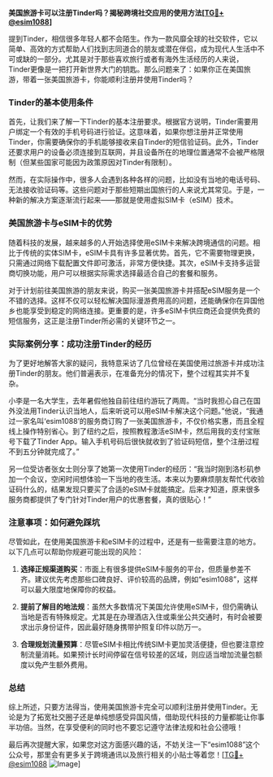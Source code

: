 **美国旅游卡可以注册Tinder吗？揭秘跨境社交应用的使用方法[[TG💪+ @esim1088](https://t.me/s/esim1088)]**

提到Tinder，相信很多年轻人都不会陌生。作为一款风靡全球的社交软件，它以简单、高效的方式帮助人们找到志同道合的朋友或潜在伴侣，成为现代人生活中不可或缺的一部分。尤其是对于那些喜欢旅行或者有海外生活经历的人来说，Tinder更像是一把打开新世界大门的钥匙。那么问题来了：如果你正在美国旅游，带着一张美国旅游卡，你能顺利注册并使用Tinder吗？

### Tinder的基本使用条件

首先，让我们来了解一下Tinder的基本注册要求。根据官方说明，Tinder需要用户绑定一个有效的手机号码进行验证。这意味着，如果你想注册并正常使用Tinder，你需要确保你的手机能够接收来自Tinder的短信验证码。此外，Tinder还要求用户的设备必须连接到互联网，并且设备所在的地理位置通常不会被严格限制（但某些国家可能因为政策原因对Tinder有限制）。

然而，在实际操作中，很多人会遇到各种各样的问题，比如没有当地的电话号码、无法接收验证码等。这些问题对于那些短期出国旅行的人来说尤其常见。于是，一种新的解决方案逐渐流行起来——那就是使用虚拟SIM卡（eSIM）技术。

### 美国旅游卡与eSIM卡的优势

随着科技的发展，越来越多的人开始选择使用eSIM卡来解决跨境通信的问题。相比于传统的实体SIM卡，eSIM卡具有许多显著优势。首先，它不需要物理更换，只需通过网络下载配置文件即可激活，非常方便快捷。其次，eSIM卡支持多运营商切换功能，用户可以根据实际需求选择最适合自己的套餐和服务。

对于计划前往美国旅游的朋友来说，购买一张美国旅游卡并搭配eSIM服务是一个不错的选择。这样不仅可以轻松解决国际漫游费用高的问题，还能确保你在异国他乡也能享受到稳定的网络连接。更重要的是，许多eSIM卡供应商还会提供免费的短信服务，这正是注册Tinder所必需的关键环节之一。

### 实际案例分享：成功注册Tinder的经历

为了更好地解答大家的疑问，我特意采访了几位曾经在美国使用过旅游卡并成功注册Tinder的朋友。他们普遍表示，在准备充分的情况下，整个过程其实并不复杂。

小李是一名大学生，去年暑假他独自前往纽约游玩了两周。“当时我担心自己在国外没法用Tinder认识当地人，后来听说可以用eSIM卡解决这个问题。”他说，“我通过一家名叫‘esim1088’的服务商订购了一张美国旅游卡，不仅价格实惠，而且全程线上操作特别省心。到了纽约之后，按照教程激活eSIM卡，然后用我的支付宝账号下载了Tinder App。输入手机号码后很快就收到了验证码短信，整个注册过程不到五分钟就完成了。”

另一位受访者张女士则分享了她第一次使用Tinder的经历：“我当时刚到洛杉矶参加一个会议，空闲时间想体验一下当地的夜生活。本来以为要麻烦朋友帮忙代收验证码什么的，结果发现只要买了合适的eSIM卡就能搞定。后来才知道，原来很多服务商都提供了专门针对Tinder用户的优惠套餐，真的很贴心！”

### 注意事项：如何避免踩坑

尽管如此，在使用美国旅游卡和eSIM卡的过程中，还是有一些需要注意的地方。以下几点可以帮助你规避可能出现的风险：

1. **选择正规渠道购买**：市面上有很多提供eSIM卡服务的平台，但质量参差不齐。建议优先考虑那些口碑良好、评价较高的品牌，例如“esim1088”，这样可以最大限度地保障你的权益。
   
2. **提前了解目的地法规**：虽然大多数情况下美国允许使用eSIM卡，但仍需确认当地是否有特殊规定。尤其是在办理酒店入住或乘坐公共交通时，有时会被要求出示身份证件，因此最好随身携带护照复印件以防万一。

3. **合理规划流量预算**：尽管eSIM卡相比传统SIM卡更加灵活便捷，但也要注意控制流量消耗。如果预计长时间停留在信号较差的区域，则应适当增加流量包额度以免产生额外费用。

### 总结

综上所述，只要方法得当，使用美国旅游卡完全可以顺利注册并使用Tinder。无论是为了拓宽社交圈子还是单纯想感受异国风情，借助现代科技的力量都能让你事半功倍。当然，在享受便利的同时也不要忘记遵守法律法规和社会公德哦！

最后再次提醒大家，如果您对这方面感兴趣的话，不妨关注一下“esim1088”这个公众号，那里会有更多关于跨境通讯以及旅行相关的小贴士等着您！[[TG💪+ @esim1088](https://t.me/s/esim1088) ![Image](https://i.postimg.cc/4NQfJmqS/Snipaste-2025-05-13-00-14-12.png)]